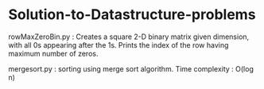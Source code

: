 # Solution-to-Datastructure-problems

   rowMaxZeroBin.py  :  Creates a square 2-D binary matrix given dimension, with all 0s appearing after the 1s. Prints the index of the row having maximum number of zeros.
   
   
   mergesort.py : sorting using merge sort algorithm. Time complexity : O(log n) 
